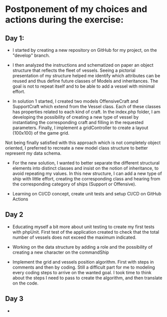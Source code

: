 # Postponement of my choices and actions during the exercise:

## Day 1:

- I started by creating a new repository on GitHub for my project, on the "develop" branch.

- I then analyzed the instructions and schematized on paper an object structure that reflects the fleet of vessels. Seeing a pictorial presentation of my structure helped me identify which attributes can be reused and thus define future classes of Models and inheritances. The goal is not to repeat itself and to be able to add a vessel with minimal effort.

- In solution 1 started, I created two models OffensiveCraft and SupportCraft which extend from the Vessel class. Each of these classes has properties related to each kind of craft. In the index.php folder, I am developing the possibility of creating a new type of vessel by instantiating the corresponding craft and filling in the requested parameters. Finally, I implement a gridController to create a layout (100x100) of the game grid.

Not being finally satisfied with this approach which is not completely object oriented, I preferred to recreate a new model class structure to better represent my data schema.

- For the new solution, I wanted to better separate the different structural elements into distinct classes and insist on the notion of inheritance, to avoid repeating my values. In this new structure, I can add a new type of ship with little effort, creating the corresponding class and hearing from the corresponding category of ships (Support or Offensive).

- Learning on CI/CD concept, create unit tests and setup CI/CD on GitHub Actions


## Day 2

- Educating myself a bit more about unit testing to create my first tests with phpUnit. First test of the application created to check that the total number of vessels does not exceed the maximum indicated.

- Working on the data structure by adding a role and the possibility of creating a new character on the commandShip

- Implement the grid and vessels position algorithm. First with steps in comments and then by coding. Still a difficult part for me to modeling every coding steps to arrive on the wanted goal. 
I took time to think about the steps I need to pass to create the algorithm, and then translate on the code.


## Day 3 

- 
